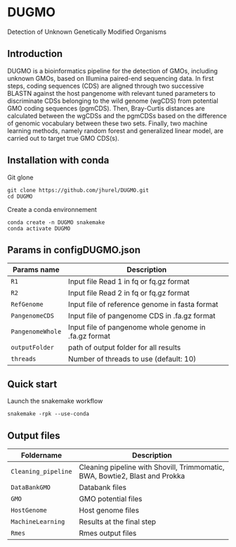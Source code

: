 # DUGMO
Detection of Unknown Genetically Modified Organisms

## Introduction

DUGMO is a bioinformatics pipeline for the detection of GMOs, including unknown GMOs, based on Illumina paired-end sequencing data. In first steps, coding sequences (CDS) are aligned through two successive BLASTN against the host pangenome with relevant tuned parameters to discriminate CDSs belonging to the wild genome (wgCDS) from potential GMO coding sequences (pgmCDS). Then, Bray-Curtis distances are calculated between the wgCDSs and the pgmCDSs based on the difference of genomic vocabulary between these two sets. Finally, two machine learning methods, namely random forest and generalized linear model, are carried out to target true GMO CDS(s). 

## Installation with conda 

Git glone
```
git clone https://github.com/jhurel/DUGMO.git
cd DUGMO
```
Create a conda environnement 
```
conda create -n DUGMO snakemake
conda activate DUGMO
```

## Params in configDUGMO.json

Params name | Description
------------|------------
`R1 ` | Input file Read 1 in fq or fq.gz format
`R2 ` | Input file Read 2 in fq or fq.gz format
`RefGenome` | Input file of reference genome in fasta format
`PangenomeCDS` | Input file of pangenome CDS in .fa.gz format
`PangenomeWhole` | Input file of pangenome whole genome in .fa.gz format
`outputFolder` | path of output folder for all results
`threads` | Number of threads to use (default: 10)

## Quick start

Launch the snakemake workflow
```
snakemake -rpk --use-conda
```

## Output files

Foldername | Description
-----------|------------
`Cleaning_pipeline` | Cleaning pipeline with Shovill, Trimmomatic, BWA, Bowtie2, Blast and Prokka
`DataBankGMO` | Databank files
`GMO` | GMO potential files
`HostGenome` | Host genome files
`MachineLearning` | Results at the final step
`Rmes` | Rmes output files
